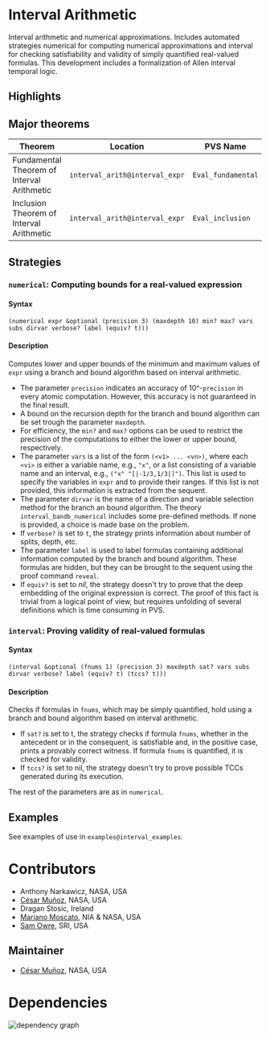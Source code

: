 # Interval Arithmetic

Interval arithmetic and numerical approximations. 
Includes automated strategies numerical for computing numerical approximations and interval for checking satisfiability and validity of simply quantified real-valued formulas. 
This development includes a formalization of Allen interval temporal logic.

## Highlights

## Major theorems

| Theorem | Location | PVS Name | Contributors |
| --- | --- | --- | --- |
|Fundamental Theorem of Interval Arithmetic|`interval_arith@interval_expr`|`Eval_fundamental`| César Muñoz + Anthony Narkawicz|
|Inclusion Theorem of Interval Arithmetic|`interval_arith@interval_expr`|`Eval_inclusion`| César Muñoz + Anthony Narkawicz|

## Strategies

### `numerical`: Computing bounds for a real-valued expression

#### Syntax

`(numerical expr &optional (precision 3) (maxdepth 10) min? max? vars subs dirvar verbose? label (equiv? t)))`

#### Description

Computes lower and upper bounds of the minimum and
maximum values of `expr` using a branch and bound algorithm based on
interval arithmetic. 

* The parameter `precision` indicates an accuracy of 10^-`precision` in every atomic computation. However, this accuracy is not guaranteed in the final result. 
* A bound on the recursion depth for the branch and bound algorithm can be set trough the parameter `maxdepth`.
* For efficiency, the `min?` and `max?` options can be used to restrict the precision of the computations to either the lower or upper bound, respectively.
* The parameter `vars` is a list of the form `(<v1> ... <vn>)`, where each `<vi>` is either a variable name, e.g., `"x"`, or a list consisting of a variable name and an interval, e.g., `("x" "[|-1/3,1/3|]")`. This list is used to specify the variables in `expr` and to provide their ranges. If this list is not provided, this information is extracted from the sequent.
* The parameter `dirvar` is the name of a direction and variable selection method for the branch an bound algorithm. The theory `interval_bandb_numerical` includes some pre-defined methods. If none is provided, a choice is made base on the problem.
* If `verbose?` is set to `t`, the strategy prints information about number of splits, depth, etc. 
* The parameter `label` is used to label formulas containing additional information computed by the branch and bound algorithm. These formulas are hidden, but they can be brought to the sequent using the proof command `reveal`.
* If `equiv?` is set to _nil_, the strategy doesn't try to prove that the deep embedding of the original expression is correct. The proof of this fact is trivial from a logical point of view, but requires unfolding of several definitions which is time consuming in PVS.

### `interval`: Proving validity of real-valued formulas

#### Syntax

`(interval &optional (fnums 1) (precision 3) maxdepth sat? vars subs dirvar verbose? label (equiv? t) (tccs? t)))`

#### Description

Checks if formulas in `fnums`, which may be simply quantified, hold using a branch and bound algorithm based on interval arithmetic.  
* If `sat?` is set to t, the strategy checks if formula `fnums`, whether in the antecedent or in the consequent, is satisfiable and, in the positive case, prints a provably correct witness. If formula `fnums` is quantified, it is checked for validity.
* If `tccs?` is set to nil, the strategy doesn't try to prove possible TCCs generated during its execution.

The rest of the parameters are as in `numerical`.

## Examples

See examples of use in `examples@interval_examples`.

# Contributors
* Anthony Narkawicz, NASA, USA
* [César Muñoz](http://shemesh.larc.nasa.gov/people/cam), NASA, USA
* Dragan Stosic, Ireland
* [Mariano Moscato](https://www.nianet.org/directory/research-staff/mariano-moscato/), NIA & NASA, USA
* [Sam Owre](http://www.csl.sri.com/users/owre), SRI, USA

## Maintainer
* [César Muñoz](http://shemesh.larc.nasa.gov/people/cam), NASA, USA

# Dependencies
![dependency graph](./img/interval_arith.svg "Dependency Graph")